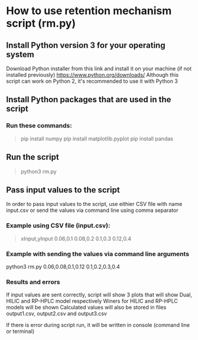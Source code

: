# How to use retention mechanism script (rm.py)

## Install Python version 3 for your operating system

Download Python installer from this link and install it on your machine (if not installed previously)
https://www.python.org/downloads/
Although this script can work on Python 2, it's recommended to use it with Python 3

## Install Python packages that are used in the script

### Run these commands:

>pip install numpy
>pip install matplotlib.pyplot
>pip install pandas

## Run the script

>python3 rm.py

## Pass input values to the script

In order to pass input values to the script, use eithier CSV file with name input.csv or send the values via
command line using comma separator

### Example using CSV file (input.csv):

>xInput,yInput
>0.06,0.1
>0.08,0.2
>0.1,0.3
>0.12,0.4

### Example with sending the values via command line arguments

python3 rm.py 0.06,0.08,0.1,0.12 0.1,0.2,0.3,0.4

### Results and errors

If input values are sent correctly, script will show 3 plots that will show Dual, HILIC and RP-HPLC model respectively
Winers for HILIC and RP-HPLC models will be shown
Calculated values will also be stored in files output1.csv, output2.csv and output3.csv

If there is error during script run, it will be written in console (command line or terminal)
